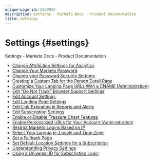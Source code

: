 ```yaml
---
unique-page-id: 2359923
description: Settings - Marketo Docs - Product Documentation
title: Settings
---
```


# Settings {#settings}

Settings - Marketo Docs - Product Documentation

* [Change Attribution Settings for Analytics](settings/change-attribution-settings-for-analytics.md)
* [Change Your Marketo Password](settings/change-your-marketo-password.md)
* [Change your Password Security Settings](settings/change-your-password-security-settings.md)
* [Creating a Custom Tab for the Person Detail Page](settings/creating-a-custom-tab-for-the-person-detail-page.md)
* [Customize Your Landing Page URLs With a CNAME (Administration)](settings/customize-your-landing-page-urls-with-a-cname-(administration).md)
* [Edit "Do Not Track" Browser Support Settings](settings/edit-"do-not-track"-browser-support-settings.md)
* [Edit Account Settings](settings/edit-account-settings.md)
* [Edit Landing Page Settings](settings/edit-landing-page-settings.md)
* [Edit Link Expiration in Reports and Alerts](settings/edit-link-expiration-in-reports-and-alerts.md)
* [Edit Subscription Settings](settings/edit-subscription-settings.md)
* [Enable or Disable Treasure Chest Features](settings/enable-or-disable-treasure-chest-features.md)
* [Enable Personalized URLs for Your Account (Administration)](settings/enable-personalized-urls-for-your-account-(administration).md)
* [Restrict Marketo Logins Based on IP](settings/restrict-marketo-logins-based-on-ip.md)
* [Select Your Language, Locale and Time Zone](settings/select-your-language-locale-and-time-zone.md)
* [Set a Fallback Page](settings/set-a-fallback-page.md)
* [Set Default Location Settings for a Subscription](settings/set-default-location-settings-for-a-subscription.md)
* [Understanding Privacy Settings](settings/understanding-privacy-settings.md)
* [Using a Universal ID for Subscription Login](settings/using-a-universal-id-for-subscription-login.md)

